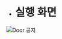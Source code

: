 * # **실행 화면** 
![Door 공지](https://github.com/Sihyeon0123/DEU-DoorNotices/assets/129951793/81003646-98e1-4c1e-957a-839e2b01e88d)
